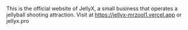 This is the official website of JellyX, a small business that operates a jellyball shooting attraction.
Visit at https://jellyx-mrzool1.vercel.app or jellyx.pro

